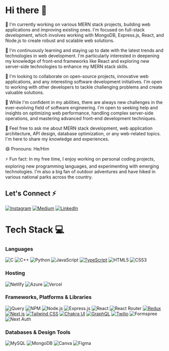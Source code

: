 # Hi there 👋
<!--![Header](https://res.cloudinary.com/da3wjnlzg/image/upload/v1690096527/github-banner_mt2trc.png)-->


🔭 I'm currently working on various MERN stack projects, building web applications and improving existing ones. I'm focused on full-stack development, which involves working with MongoDB, Express.js, React, and Node.js to create robust and scalable web solutions.

🌱 I'm continuously learning and staying up to date with the latest trends and technologies in web development. I'm particularly interested in deepening my knowledge of front-end frameworks like React and exploring new server-side technologies to enhance my MERN stack skills.

👯 I'm looking to collaborate on open-source projects, innovative web applications, and any interesting software development initiatives. I'm open to working with other developers to tackle challenging problems and create valuable solutions.

🤔 While I'm confident in my abilities, there are always new challenges in the ever-evolving field of software engineering. I'm open to seeking help and insights on optimizing web performance, handling complex server-side operations, and mastering advanced front-end development techniques.

💬 Feel free to ask me about MERN stack development, web application architecture, API design, database optimization, or any web-related topics. I'm here to share my knowledge and experiences.

<!--📫 You can reach me through email at [Your Email Address], or connect with me on LinkedIn at [Your LinkedIn Profile]. I'm always open to connecting with fellow developers and discussing exciting projects and opportunities.-->

😄 Pronouns: He/Him

⚡ Fun fact: In my free time, I enjoy working on personal coding projects, exploring new programming languages, and experimenting with emerging technologies. I'm also a big fan of outdoor adventures and have hiked in various national parks across the country.

## Let's Connect ⚡
[![Instagram](https://img.shields.io/badge/Instagram-%23E4405F.svg?style=for-the-badge&logo=Instagram&logoColor=white)]("") [![Medium](https://img.shields.io/badge/Medium-12100E?style=for-the-badge&logo=medium&logoColor=white)]("https://medium.com/@mianmujtabaasif1") [![LinkedIn](https://img.shields.io/badge/LinkedIn-%230077B5.svg?style=for-the-badge&logo=LinkedIn&logoColor=white)](https://www.linkedin.com/in/mujtaba-asif-01160b173/)

# Tech Stack 💻 
### Languages
![C](https://img.shields.io/badge/c-%2300599C.svg?style=for-the-badge&logo=c&logoColor=white) ![C++](https://img.shields.io/badge/c++-%2300599C.svg?style=for-the-badge&logo=c%2B%2B&logoColor=white) ![Python](https://img.shields.io/badge/python-3670A0?style=for-the-badge&logo=python&logoColor=ffdd54) ![JavaScript](https://img.shields.io/badge/javascript-%23323330.svg?style=for-the-badge&logo=javascript&logoColor=%23F7DF1E)  [![TypeScript](https://img.shields.io/badge/TypeScript-3178C6?style=for-the-badge&logo=typescript&logoColor=white)](https://www.typescriptlang.org/) ![HTML5](https://img.shields.io/badge/html5-%23E34F26.svg?style=for-the-badge&logo=html5&logoColor=white) ![CSS3](https://img.shields.io/badge/css3-%231572B6.svg?style=for-the-badge&logo=css3&logoColor=white) 

### Hosting
 <!--![Firebase](https://img.shields.io/badge/firebase-%23039BE5.svg?style=for-the-badge&logo=firebase)-->
 ![Netlify](https://img.shields.io/badge/netlify-%23000000.svg?style=for-the-badge&logo=netlify&logoColor=#00C7B7) ![Azure](https://img.shields.io/badge/azure-%230072C6.svg?style=for-the-badge&logo=azure-devops&logoColor=white) ![Vercel](https://img.shields.io/badge/Vercel-000000?style=for-the-badge&logo=vercel&logoColor=white)
 ### Frameworks, Platforms & Libraries
![jQuery](https://img.shields.io/badge/jQuery-%230769AD?style=for-the-badge&logo=jquery&logoColor=white) 
![NPM](https://img.shields.io/badge/NPM-%23000000?style=for-the-badge&logo=npm&logoColor=white)
![Node.js](https://img.shields.io/badge/Node.js-6DA55F?style=for-the-badge&logo=node.js&logoColor=white)
![Express.js](https://img.shields.io/badge/Express.js-%23404d59?style=for-the-badge&logo=express&logoColor=%2361DAFB)
![React](https://img.shields.io/badge/React-%2320232a?style=for-the-badge&logo=react&logoColor=%2361DAFB)
![React Router](https://img.shields.io/badge/React_Router-CA4245?style=for-the-badge&logo=react-router&logoColor=white)
[![Redux](https://img.shields.io/badge/Redux-764ABC?style=for-the-badge&logo=redux&logoColor=white)](https://redux.js.org/)
[![Next.js](https://img.shields.io/badge/Next.js-000000?style=for-the-badge&logo=next.js&logoColor=white)](https://nextjs.org/)
[![Tailwind CSS](https://img.shields.io/badge/Tailwind_CSS-38B2AC?style=for-the-badge&logo=tailwind-css&logoColor=white)](https://tailwindcss.com/)
[![Chakra UI](https://img.shields.io/badge/Chakra_UI-319795?style=for-the-badge&logo=chakra-ui&logoColor=white)](https://chakra-ui.com/)
[![GraphQL](https://img.shields.io/badge/GraphQL-E10098?style=for-the-badge&logo=graphql&logoColor=white)](https://graphql.org/)
[![Twilio](https://img.shields.io/badge/Twilio-F22F46?style=for-the-badge&logo=twilio&logoColor=white)](https://www.twilio.com/)
![Formspree](https://img.shields.io/badge/Formspree-%230E77AD?style=for-the-badge&logo=formspree&logoColor=white)
![Next Auth](https://img.shields.io/badge/Next_Auth-%23000000?style=for-the-badge&logo=next.js&logoColor=white)

### Databases & Design Tools
   ![MySQL](https://img.shields.io/badge/mysql-%2300f.svg?style=for-the-badge&logo=mysql&logoColor=white) ![MongoDB](https://img.shields.io/badge/MongoDB-%234ea94b.svg?style=for-the-badge&logo=mongodb&logoColor=white) ![Canva](https://img.shields.io/badge/Canva-%2300C4CC.svg?style=for-the-badge&logo=Canva&logoColor=white) 	![Figma](https://img.shields.io/badge/figma-%23F24E1E.svg?style=for-the-badge&logo=figma&logoColor=white) 
   <!--![Notion](https://img.shields.io/badge/Notion-%23000000.svg?style=for-the-badge&logo=notion&logoColor=white)--->

